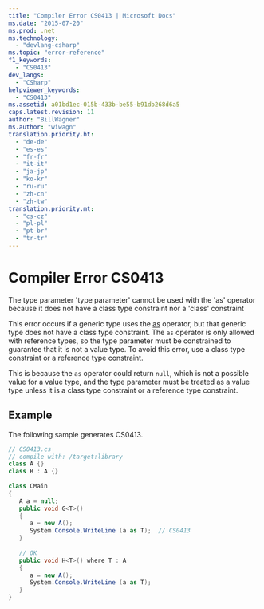 ```yaml
---
title: "Compiler Error CS0413 | Microsoft Docs"
ms.date: "2015-07-20"
ms.prod: .net
ms.technology: 
  - "devlang-csharp"
ms.topic: "error-reference"
f1_keywords: 
  - "CS0413"
dev_langs: 
  - "CSharp"
helpviewer_keywords: 
  - "CS0413"
ms.assetid: a01bd1ec-015b-433b-be55-b91db268d6a5
caps.latest.revision: 11
author: "BillWagner"
ms.author: "wiwagn"
translation.priority.ht: 
  - "de-de"
  - "es-es"
  - "fr-fr"
  - "it-it"
  - "ja-jp"
  - "ko-kr"
  - "ru-ru"
  - "zh-cn"
  - "zh-tw"
translation.priority.mt: 
  - "cs-cz"
  - "pl-pl"
  - "pt-br"
  - "tr-tr"
---
```

# Compiler Error CS0413
The type parameter 'type parameter' cannot be used with the 'as' operator because it does not have a class type constraint nor a 'class' constraint  
  
 This error occurs if a generic type uses the [as](../../../csharp/language-reference/keywords/as.md) operator, but that generic type does not have a class type constraint. The `as` operator is only allowed with reference types, so the type parameter must be constrained to guarantee that it is not a value type. To avoid this error, use a class type constraint or a reference type constraint.  
  
 This is because the `as` operator could return `null`, which is not a possible value for a value type, and the type parameter must be treated as a value type unless it is a class type constraint or a reference type constraint.  
  
## Example  
 The following sample generates CS0413.  
  
```csharp  
// CS0413.cs  
// compile with: /target:library  
class A {}  
class B : A {}  
  
class CMain  
{  
   A a = null;  
   public void G<T>()  
   {  
      a = new A();  
      System.Console.WriteLine (a as T);  // CS0413  
   }  
  
   // OK  
   public void H<T>() where T : A  
   {  
      a = new A();  
      System.Console.WriteLine (a as T);  
   }  
}  
```